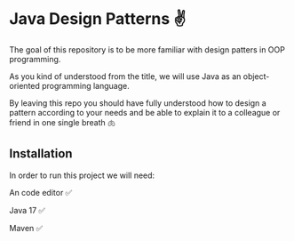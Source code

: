 
# Java Design Patterns ✌️

The goal of this repository is to be more familiar with design patters in OOP programming. 

As you kind of understood from the title, we will use Java as an object-oriented programming language.

By leaving this repo you should have fully understood how to design a pattern according to your needs and be able to explain it to a colleague or friend in one single breath 🫁


## Installation

In order to run this project we will need:

An code editor ✅ 

Java 17 ✅

Maven ✅

